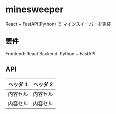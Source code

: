 # minesweeper

React + FastAPI(Python) で マインスイーパーを実装

## 要件

Frontend: React
Backend: Python + FastAPI

## API

| ヘッダ 1 | ヘッダ 2 |
| -------- | -------- |
| 内容セル | 内容セル |
| 内容セル | 内容セル |
